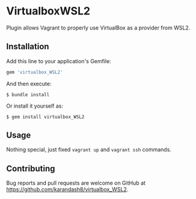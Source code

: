 # VirtualboxWSL2

Plugin allows Vagrant to properly use VirtualBox as a provider from WSL2.

## Installation

Add this line to your application's Gemfile:

```ruby
gem 'virtualbox_WSL2'
```

And then execute:

    $ bundle install

Or install it yourself as:

    $ gem install virtualbox_WSL2

## Usage

Nothing special, just fixed `vagrant up` and `vagrant ssh` commands.

## Contributing

Bug reports and pull requests are welcome on GitHub at https://github.com/karandash8/virtualbox_WSL2.
